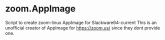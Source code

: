 # zoom.AppImage
Script to create zoom-linux AppImage for Slackware64-current
This is an unofficial creator of AppImage for https://zoom.us/ since they dont provide one.
